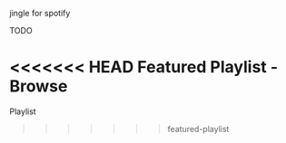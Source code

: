 jingle
for spotify

TODO

<<<<<<< HEAD
Featured Playlist - Browse
=======
Playlist
>>>>>>> featured-playlist
